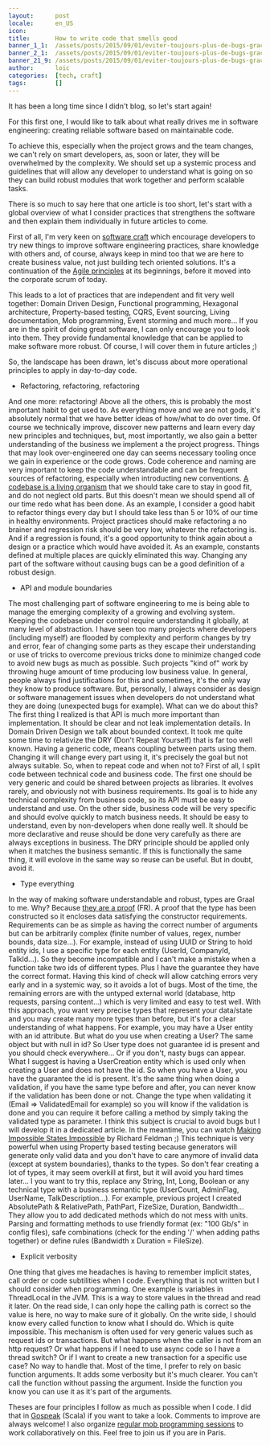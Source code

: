 ```yaml
---
layout:      post
locale:      en_US
icon:        
title:       How to write code that smells good
banner_1_1:  /assets/posts/2015/09/01/eviter-toujours-plus-de-bugs-grace-au-typage_1_1.jpg
banner_2_1:  /assets/posts/2015/09/01/eviter-toujours-plus-de-bugs-grace-au-typage_2_1.jpg
banner_21_9: /assets/posts/2015/09/01/eviter-toujours-plus-de-bugs-grace-au-typage_21_9.jpg
author:      loic
categories:  [tech, craft]
tags:        []
---
```


It has been a long time since I didn't blog, so let's start again!

For this first one, I would like to talk about what really drives me in software engineering: creating reliable software based on maintainable code.

To achieve this, especially when the project grows and the team changes, we can't rely on smart developers, as, soon or later, they will be overwhelmed by the complexity. We should set up a systemic process and guidelines that will allow any developer to understand what is going on so they can build robust modules that work together and perform scalable tasks.

There is so much to say here that one article is too short, let's start with a global overview of what I consider practices that strengthens the software and then explain them individually in future articles to come.

First of all, I'm very keen on [software craft](https://manifesto.softwarecraftsmanship.org/) which encourage developers to try new things to improve software engineering practices, share knowledge with others and, of course, always keep in mind too that we are here to create business value, not just building tech oriented solutions. It's a continuation of the [Agile principles](https://agilemanifesto.org/) at its beginnings, before it moved into the corporate scrum of today.

This leads to a lot of practices that are independent and fit very well together: Domain Driven Design, Functional programming, Hexagonal architecture, Property-based testing, CQRS, Event sourcing, Living documentation, Mob programming, Event storming and much more...
If you are in the spirit of doing great software, I can only encourage you to look into them. They provide fundamental knowledge that can be applied to make software more robust. Of course, I will cover them in future articles ;)

So, the landscape has been drawn, let's discuss about more operational principles to apply in day-to-day code.

- Refactoring, refactoring, refactoring

And one more: refactoring! Above all the others, this is probably the most important habit to get used to. As everything move and we are not gods, it's absolutely normal that we have better ideas of how/what to do over time. Of course we technically improve, discover new patterns and learn every day new principles and techniques, but, most importantly, we also gain a better understanding of the business we implement a the project progress. Things that may look over-engineered one day can seems necessary tooling once we gain in experience or the code grows. Code coherence and naming are very important to keep the code understandable and can be frequent sources of refactoring, especially when introducting new conventions. [A codebase is a living organism](https://meltingasphalt.com/a-codebase-is-an-organism/) that we should take care to stay in good fit, and do not neglect old parts.
But this doesn't mean we should spend all of our time redo what has been done. As an example, I consider a good habit to refactor things every day but I should take less than 5 or 10% of our time in healthy environments. Project practices should make refactoring a no brainer and regression risk should be very low, whatever the refactoring is. And if a regression is found, it's a good opportunity to think again about a design or a practice which would have avoided it. As an example, constants defined at multiple places are quickly eliminated this way.
Changing any part of the software without causing bugs can be a good definition of a robust design.

- API and module boundaries

The most challenging part of software engineering to me is being able to manage the emerging complexity of a growing and evolving system. Keeping the codebase under control require understanding it globally, at many level of abstraction. I have seen too many projects where developers (including myself) are flooded by complexity and perform changes by try and error, fear of changing some parts as they escape their understanding or use of tricks to overcome previous tricks done to minimize changed code to avoid new bugs as much as possible. Such projects "kind of" work by throwing huge amount of time producing low business value. In general, people always find justifications for this and sometimes, it's the only way they know to produce software. But, personally, I always consider as design or software management issues when developers do not understand what they are doing (unexpected bugs for example).
What can we do about this?
The first thing I realized is that API is much more important than implementation. It should be clear and not leak implementation details. In Domain Driven Design we talk about bounded context. It took me quite some time to relativize the DRY (Don't Repeat Yourself) that is far too well known. Having a generic code, means coupling between parts using them. Changing it will change every part using it, it's precisely the goal but not always suitable.
So, when to repeat code and when not to?
First of all, I split code between technical code and business code. The first one should be very generic and could be shared between projects as libraries. It evolves rarely, and obviously not with business requirements. Its goal is to hide any technical complexity from business code, so its API must be easy to understand and use. On the other side, business code will be very specific and should evolve quickly to match business needs. It should be easy to understand, even by non-developers when done really well. It should be more declarative and reuse should be done very carefully as there are always exceptions in business. The DRY principle should be applied only when it matches the business semantic. If this is functionally the same thing, it will evolove in the same way so reuse can be useful. But in doubt, avoid it.

- Type everything

In the way of making software understandable and robust, types are Graal to me. Why? Because [they are a proof](https://www.youtube.com/watch?v=iJILejo_mRM) (FR). A proof that the type has been constructed so it encloses data satisfying the constructor requirements. Requirements can be as simple as having the correct number of arguments but can be arbitrarily complex (finite number of values, regex, number bounds, data size...). For example, instead of using UUID or String to hold entity ids, I use a specific type for each entity (UserId, CompanyId, TalkId...). So they become incompatible and I can't make a mistake when a function take two ids of different types. Plus I have the guarantee they have the correct format. Having this kind of check will allow catching errors very early and in a systemic way, so it avoids a lot of bugs. Most of the time, the remaining errors are with the untyped external world (database, http requests, parsing content...) which is very limited and easy to test well.
With this approach, you want very precise types that represent your data/state and you may create many more types than before, but it's for a clear understanding of what happens. For example, you may have a User entity with an id attribute. But what do you use when creating a User? The same object but with null in id? So User type does not guarantee id is present and you should check everywhere... Or if you don't, nasty bugs can appear. What I suggest is having a UserCreation entity which is used only when creating a User and does not have the id. So when you have a User, you have the guarantee the id is present.
It's the same thing when doing a validation, if you have the same type before and after, you can never know if the validation has been done or not. Change the type when validating it (Email => ValidatedEmail for example) so you will know if the validation is done and you can require it before calling a method by simply taking the validated type as parameter.
I think this subject is crucial to avoid bugs but I will develop it in a dedicated article. In the meantime, you can watch [Making Impossible States Impossible](https://www.youtube.com/watch?v=IcgmSRJHu_8) by Richard Feldman ;)
This technique is very powerful when using Property based testing because generators will generate only valid data and you don't have to care anymore of invalid data (except at system boundaries), thanks to the types.
So don't fear creating a lot of types, it may seem overkill at first, but it will avoid you hard times later...
I you want to try this, replace any String, Int, Long, Boolean or any technical type with a business semantic type (UserCount, AdminFlag, UserName, TalkDescription...).
For example, previous project I created AbsolutePath & RelativePath, PathPart, FizeSize, Duration, Bandwidth... They allow you to add dedicated methods which do not mess with units. Parsing and formatting methods to use friendly format (ex: "100 Gb/s" in config files), safe combinations (check for the ending '/' when adding paths together) or define rules (Bandwidth x Duration = FileSize).

- Explicit verbosity

One thing that gives me headaches is having to remember implicit states, call order or code subtilities when I code. Everything that is not written but I should consider when programming.
One example is variables in ThreadLocal in the JVM. This is a way to store values in the thread and read it later. On the read side, I can only hope the calling path is correct so the value is here, no way to make sure of it globally. On the write side, I should know every called function to know what I should do. Which is quite impossible. This mechanism is often used for very generic values such as request ids or transactions. But what happens when the caller is not from an http request? Or what happens if I need to use async code so I have a thread switch? Or if I want to create a new transaction for a specific use case? No way to handle that.
Most of the time, I prefer to rely on basic function arguments. It adds some verbosity but it's much clearer. You can't call the function without passing the argument. Inside the function you know you can use it as it's part of the arguments.


Theses are four principles I follow as much as possible when I code. I did that in [Gospeak](https://github.com/gospeak-io/gospeak) (Scala) if you want to take a look. Comments to improve are always welcome!
I also organize [regular mob programming sessions](https://gospeak.io/groups/gospeak) to work collaboratively on this. Feel free to join us if you are in Paris.
